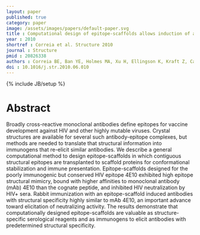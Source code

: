 ```yaml
---
layout: paper
published: true
category: paper
image: /assets/images/papers/default-paper.svg
title : Computational design of epitope-scaffolds allows induction of antibodies specific for a poorly immunogenic HIV vaccine epitope
year : 2010
shortref : Correia et al. Structure 2010
journal : Structure
pmid : 20826338
authors : Correia BE, Ban YE, Holmes MA, Xu H, Ellingson K, Kraft Z, Carrico C, Boni E, Sather DN, Zenobia C, Burke KY, Bradley-Hewitt T, Bruhn-Johannsen JF, Kalyuzhniy O, Baker D, Strong RK, Stamatatos L, Schief WR
doi : 10.1016/j.str.2010.06.010
---
```

{% include JB/setup %}

# Abstract

Broadly cross-reactive monoclonal antibodies define epitopes for vaccine development against HIV and other highly mutable viruses. Crystal structures are available for several such antibody-epitope complexes, but methods are needed to translate that structural information into immunogens that re-elicit similar antibodies. We describe a general computational method to design epitope-scaffolds in which contiguous structural epitopes are transplanted to scaffold proteins for conformational stabilization and immune presentation. Epitope-scaffolds designed for the poorly immunogenic but conserved HIV epitope 4E10 exhibited high epitope structural mimicry, bound with higher affinities to monoclonal antibody (mAb) 4E10 than the cognate peptide, and inhibited HIV neutralization by HIV+ sera. Rabbit immunization with an epitope-scaffold induced antibodies with structural specificity highly similar to mAb 4E10, an important advance toward elicitation of neutralizing activity. The results demonstrate that computationally designed epitope-scaffolds are valuable as structure-specific serological reagents and as immunogens to elicit antibodies with predetermined structural specificity.